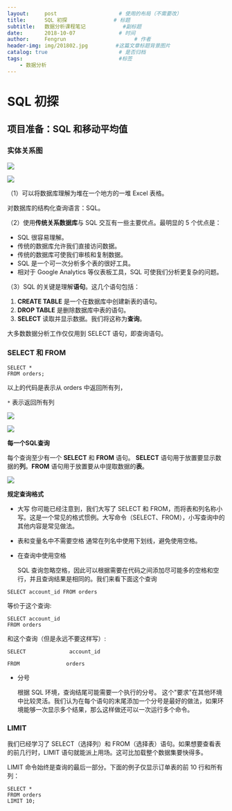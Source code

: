 ```yaml
---
layout:     post                    # 使用的布局（不需要改）
title:      SQL 初探               # 标题 
subtitle:   数据分析课程笔记            #副标题
date:       2018-10-07              # 时间
author:     Fengrun                      # 作者
header-img: img/201802.jpg         #这篇文章标题背景图片
catalog: true                       # 是否归档
tags:                               #标签
    - 数据分析
---
```

# SQL 初探

## 项目准备：SQL 和移动平均值

### 实体关系图

![](http://ww1.sinaimg.cn/large/0068KeAVgy1fvzvqqq1hej30vg0j00xb.jpg)

![](http://ww1.sinaimg.cn/large/0068KeAVgy1fvzvr0l3czj30nd0c6dhq.jpg)



（1）可以将数据库理解为堆在一个地方的一堆 Excel 表格。

对数据库的结构化查询语言：SQL。

（2）使用**传统关系数据库**与 SQL 交互有一些主要优点。最明显的 5 个优点是：

- SQL 很容易理解。
- 传统的数据库允许我们直接访问数据。
- 传统的数据库可使我们审核和复制数据。
- SQL 是一个可一次分析多个表的很好工具。
- 相对于 Google Analytics 等仪表板工具，SQL 可使我们分析更复杂的问题。

（3）SQL 的关键是理解**语句**。这几个语句包括：

1. **CREATE TABLE** 是一个在数据库中创建新表的语句。
2. **DROP TABLE** 是删除数据库中表的语句。
3. **SELECT** 读取并显示数据。我们将这称为**查询**。

大多数数据分析工作仅仅用到 SELECT 语句，即查询语句。

### SELECT 和 FROM

```
SELECT *
FROM orders;
```

以上的代码是表示从 orders 中返回所有列，

`*` 表示返回所有列

![](http://ww1.sinaimg.cn/large/0068KeAVgy1fvzvbuf495j30w20e8myc.jpg)

![](http://ww1.sinaimg.cn/large/0068KeAVgy1fvzvchuhhpj30ys0gwmys.jpg)

**每一个SQL查询**

每个查询至少有一个 **SELECT** 和 **FROM** 语句。 **SELECT** 语句用于放置要显示数据的**列**。**FROM** 语句用于放置要从中提取数据的**表**。

![](http://ww1.sinaimg.cn/large/0068KeAVgy1fvzvhmtno0j30x70h240q.jpg)

**规定查询格式**

- 大写
  你可能已经注意到，我们大写了 SELECT 和 FROM，而将表和列名称小写。这是一个常见的格式惯例。大写命令（SELECT、FROM），小写查询中的其他内容是常见做法。

- 表和变量名中不需要空格
  通常在列名中使用下划线，避免使用空格。

- 在查询中使用空格

  SQL 查询忽略空格，因此可以根据需要在代码之间添加尽可能多的空格和空行，并且查询结果是相同的。我们来看下面这个查询

```
SELECT account_id FROM orders
```

等价于这个查询:

```
SELECT account_id
FROM orders
```

和这个查询（但是永远不要这样写）:

```
SELECT              account_id

FROM               orders
```

- 分号

  根据 SQL 环境，查询结尾可能需要一个执行的分号。 这个"要求"在其他环境中比较灵活。我们认为在每个语句的末尾添加一个分号是最好的做法，如果环境能够一次显示多个结果，那么这样做还可以一次运行多个命令。

### LIMIT

我们已经学习了 SELECT（选择列）和 FROM（选择表）语句。如果想要查看表的前几行时，LIMIT 语句就能派上用场。这可比加载整个数据集要快得多。

LIMIT 命令始终是查询的最后一部分。下面的例子仅显示订单表的前 10 行和所有列：

```
SELECT *
FROM orders
LIMIT 10;
```

